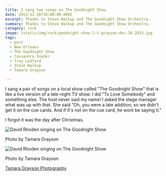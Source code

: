 ```yaml
---
title: I sang two songs on The Goodnight Show.
date: 2013-12-26T18:00:00.000Z
excerpt: Thanks to Steve Walkup and The Goodnight Show Orchestra.
summary: Thanks to Steve Walkup and The Goodnight Show Orchestra.
category: rock
image: /static/img/rock/goodnight-show-1-t-grayson-dec-26-2013.jpg
tags:
  - post 
  - New Orleans
  - The Goodnight Show
  - Cassandra Snyder
  - Trey Ledford
  - Steve Walkup
  - Tamara Grayson

---
```


I sang a pair of songs on a local show called "The Goodnight Show" that is like a live version of a late-night TV show. I did "To Love Somebody" and something else. The host never said my name! I asked the stage manager what was up with that. She said "Oh, you were a late addition, so we didn't get it on the cue cards. And if it's not on the cue card, he wont be saying it."

I forgot it was the day after Christmas.

![David Rhoden singing on The Goodnight Show](/static/img/rock/goodnight-show-1-t-grayson-dec-26-2013.jpg "David Rhoden singing on The Goodnight Show")
<figcaption>Photo by Tamara Grayson</figcaption>

![David Rhoden singing on The Goodnight Show](/static/img/rock/goodnight-show-2-t-grayson-dec-26-2013.jpg "David Rhoden singing on The Goodnight Show")
<figcaption>Photo by Tamara Grayson</figcaption>

[Tamara Grayson Photography](http://tamaragraysonphotography.com)